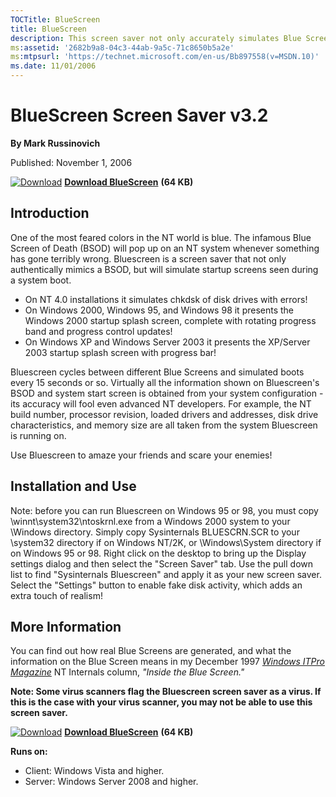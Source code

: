 ```yaml
--- 
TOCTitle: BlueScreen
title: BlueScreen
description: This screen saver not only accurately simulates Blue Screens, but simulated reboots as well.
ms:assetid: '2682b9a8-04c3-44ab-9a5c-71c8650b5a2e'
ms:mtpsurl: 'https://technet.microsoft.com/en-us/Bb897558(v=MSDN.10)'
ms.date: 11/01/2006
---
```


BlueScreen Screen Saver v3.2
============================

**By Mark Russinovich**

Published: November 1, 2006

[![Download](/media/landing/sysinternals/download_sm.png)](https://download.sysinternals.com/files/BlueScreen.zip) [**Download BlueScreen**](https://download.sysinternals.com/files/BlueScreen.zip) **(64 KB)**

## Introduction

One of the most feared colors in the NT world is blue. The infamous Blue
Screen of Death (BSOD) will pop up on an NT system whenever something
has gone terribly wrong. Bluescreen is a screen saver that not only
authentically mimics a BSOD, but will simulate startup screens seen
during a system boot.

-   On NT 4.0 installations it simulates chkdsk of disk drives with
    errors!
-   On Windows 2000, Windows 95, and Windows 98 it presents the Windows
    2000 startup splash screen, complete with rotating progress band and
    progress control updates!
-   On Windows XP and Windows Server 2003 it presents the XP/Server 2003
    startup splash screen with progress bar!  

Bluescreen cycles between different Blue Screens and simulated boots
every 15 seconds or so. Virtually all the information shown on
Bluescreen's BSOD and system start screen is obtained from your system
configuration - its accuracy will fool even advanced NT developers. For
example, the NT build number, processor revision, loaded drivers and
addresses, disk drive characteristics, and memory size are all taken
from the system Bluescreen is running on.

Use Bluescreen to amaze your friends and scare your enemies!  

## Installation and Use

Note: before you can run Bluescreen on Windows 95 or 98, you must copy
\\winnt\\system32\\ntoskrnl.exe from a Windows 2000 system to your
\\Windows directory. Simply copy Sysinternals BLUESCRN.SCR to your
\\system32 directory if on Windows NT/2K, or \\Windows\\System directory
if on Windows 95 or 98. Right click on the desktop to bring up the
Display settings dialog and then select the "Screen Saver" tab. Use the
pull down list to find "Sysinternals Bluescreen" and apply it as your
new screen saver. Select the "Settings" button to enable fake disk
activity, which adds an extra touch of realism!  

## More Information

You can find out how real Blue Screens are generated, and what the
information on the Blue Screen means in my December 1997 [*Windows ITPro
Magazine*](https://www.windowsitpro.com/) NT Internals column, *"Inside
the Blue Screen."*

**Note: Some virus scanners flag the Bluescreen screen saver as a virus.
If this is the case with your virus scanner, you may not be able to use
this screen saver.**

[![Download](/media/landing/sysinternals/download_sm.png)](https://download.sysinternals.com/files/BlueScreen.zip) [**Download BlueScreen**](https://download.sysinternals.com/files/BlueScreen.zip) **(64 KB)**

**Runs on:**

-   Client: Windows Vista and higher.
-   Server: Windows Server 2008 and higher.
